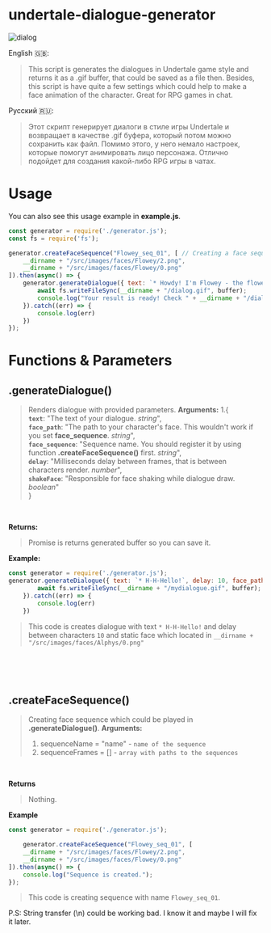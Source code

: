# undertale-dialogue-generator
![dialog](https://user-images.githubusercontent.com/68152573/234080910-5a43fc41-eaac-4fc8-96a4-e66163026aad.gif)

English 🇬🇧:
> This script is generates the dialogues in Undertale game style and returns it as a .gif buffer, that could be saved as a file then. Besides, this script is have quite a few settings which could help to make a face animation of the character. Great for RPG games in chat.

Русский 🇷🇺:
> Этот скрипт генерирует диалоги в стиле игры Undertale и возвращает в качестве .gif буфера, который потом можно сохранить как файл. Помимо этого, у него немало настроек, которые помогут анимировать лицо персонажа. Отлично подойдет для создания какой-либо RPG игры в чатах.


# Usage #
You can also see this usage example in **example.js**.
```js
const generator = require('./generator.js');
const fs = require('fs');

generator.createFaceSequence("Flowey_seq_01", [ // Creating a face sequence
    __dirname + "/src/images/faces/Flowey/2.png",
    __dirname + "/src/images/faces/Flowey/0.png"
]).then(async() => {
    generator.generateDialogue({ text: `* Howdy! I'm Flowey - the flower Flowey. \n* Are you here in a first time. Aren't cha ?`, delay: 10, face_sequence: "Flowey_seq_01" }).then(async(buffer) => {
        await fs.writeFileSync(__dirname + "/dialog.gif", buffer);
        console.log("Your result is ready! Check " + __dirname + "/dialog.gif");
    }).catch((err) => {
        console.log(err)
    })
});
```

# Functions & Parameters #

## .generateDialogue() ##
> Renders dialogue with provided parameters.
**Arguments:**
> 1.{  <br/>
            **``text``**: "The text of your dialogue. *string*",  <br/>
            **``face_path``**: "The path to your character's face. This wouldn't work if you set **face_sequence**. *string*",  <br/>
            **``face_sequence``**: "Sequence name. You should register it by using function **.createFaceSequence()** first. *string*",  <br/>
            **``delay``**: "Milliseconds delay between frames, that is between characters render. *number*",  <br/>
            **``shakeFace``**: "Responsible for face shaking while dialogue draw. *boolean*"  <br/>
        }  <br/>
  <br/>
  
**Returns:**
> Promise is returns generated buffer so you can save it.  <br/>

**Example:**
```js
const generator = require('./generator.js');
generator.generateDialogue({ text: `* H-H-Hello!`, delay: 10, face_path: __dirname + "/src/images/faces/Alphys/0.png" }).then(async(buffer) => {
        await fs.writeFileSync(__dirname + "/mydialogue.gif", buffer);
    }).catch((err) => {
        console.log(err)
    })
```
> This code is creates dialogue with text ``* H-H-Hello!`` and delay between characters ``10`` and static face which located in ``__dirname + "/src/images/faces/Alphys/0.png"``  <br/>
   
   <br/>
   <br/>
   <br/>

## .createFaceSequence() ##
> Creating face sequence which could be played in **.generateDialogue()**.
**Arguments:**
> 1. sequenceName = "name" - ``name of the sequence``
> 2. sequenceFrames = [] - ``array with paths to the sequences``  <br/>
  <br/>
  
**Returns**
> Nothing.  <br/>

**Example**
```js
const generator = require('./generator.js');

    generator.createFaceSequence("Flowey_seq_01", [
    __dirname + "/src/images/faces/Flowey/2.png",
    __dirname + "/src/images/faces/Flowey/0.png"
]).then(async() => {
    console.log("Sequence is created.");
});
```
> This code is creating sequence with name ``Flowey_seq_01``.


P.S: String transfer (\n) could be working bad. I know it and maybe I will fix it later.
